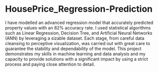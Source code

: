 # HousePrice_Regression-Prediction
I have modelled an advanced regression model that accurately predicted property values with an 82% accuracy rate. I used statistical algorithms such as Linear Regression, Decision Tree, and Artificial Neural Networks (ANN) by leveraging a sizable dataset. Each stage, from careful data cleansing to perceptive visualization, was carried out with great care to guarantee the stability and dependability of the model. This project demonstrates my skills in machine learning and data analysis and my capacity to provide solutions with a significant impact by using a strict process and paying close attention to detail.
